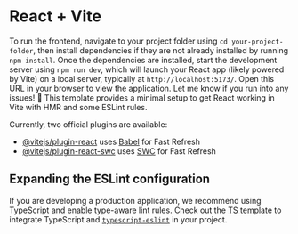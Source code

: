 # React + Vite

To run the frontend, navigate to your project folder using `cd your-project-folder`, then install dependencies if they are not already installed by running `npm install`. Once the dependencies are installed, start the development server using `npm run dev`, which will launch your React app (likely powered by Vite) on a local server, typically at `http://localhost:5173/`. Open this URL in your browser to view the application. Let me know if you run into any issues! 🚀
This template provides a minimal setup to get React working in Vite with HMR and some ESLint rules.

Currently, two official plugins are available:

- [@vitejs/plugin-react](https://github.com/vitejs/vite-plugin-react/blob/main/packages/plugin-react/README.md) uses [Babel](https://babeljs.io/) for Fast Refresh
- [@vitejs/plugin-react-swc](https://github.com/vitejs/vite-plugin-react-swc) uses [SWC](https://swc.rs/) for Fast Refresh

## Expanding the ESLint configuration

If you are developing a production application, we recommend using TypeScript and enable type-aware lint rules. Check out the [TS template](https://github.com/vitejs/vite/tree/main/packages/create-vite/template-react-ts) to integrate TypeScript and [`typescript-eslint`](https://typescript-eslint.io) in your project.

